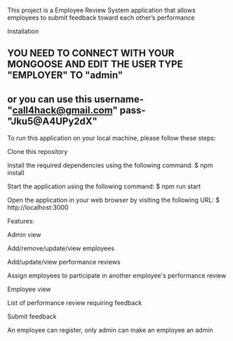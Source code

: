 This project is a Employee Review System application that allows employees to submit feedback toward each other’s performance

Installation

## YOU NEED TO CONNECT WITH YOUR MONGOOSE AND EDIT THE USER TYPE "EMPLOYER" TO "admin" ##
## or you can use this username- "call4hack@gmail.com" pass- "Jku5@A4UPy2dX" ##

To run this application on your local machine, please follow these steps:

Clone this repository 

Install the required dependencies using the following command: $ npm install

Start the application using the following command: $ npm run start

Open the application in your web browser by visiting the following URL: $ http://localhost:3000

Features:

Admin view

Add/remove/update/view employees

Add/update/view performance reviews

Assign employees to participate in another employee's performance review


Employee view

List of performance review requiring feedback

Submit feedback

An employee can register, only admin can make an employee an admin

